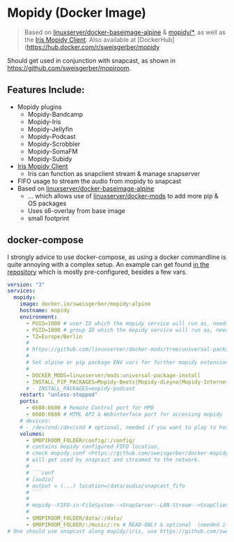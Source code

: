 # Mopidy (Docker Image)

> Based on [linuxserver/docker-baseimage-alpine](https://github.com/linuxserver/docker-baseimage-alpine) & [mopidy/*](https://github.com/mopidy), as well as the [Iris Mopidy Client](https://github.com/jaedb/Iris).
>  Also available at [DockerHub](https://hub.docker.com/r/sweisgerber/mopidy

Should get used in conjunction with snapcast, as shown in https://github.com/sweisgerber/mopiroom.

## Features Include:

- Mopidy plugins
    - Mopidy-Bandcamp
    - Mopidy-Iris
    - Mopidy-Jellyfin
    - Mopidy-Podcast
    - Mopidy-Scrobbler
    - Mopidy-SomaFM
    - Mopidy-Subidy
- [Iris Mopidy Client](https://github.com/jaedb/Iris)
    - Iris can function as snapclient stream & manage snapserver
- FIFO usage to stream the audio from mopidy to snapcast
- Based on [linuxserver/docker-baseimage-alpine](https://github.com/linuxserver/docker-baseimage-alpine)
    - ... which allows use of [linuxserver/docker-mods](https://github.com/linuxserver/docker-mods/tree/universal-package-install) to add more pip & OS packages
    - Uses s6-overlay from base image
    - small footprint

## docker-compose

I strongly advice to use docker-compose, as using a docker commandline is quite annoying with a complex setup.
An example can get found [in the repository](./docker-compose.example.yml) which is mostly pre-configured, besides a few vars.

```yaml
version: "3"
services:
  mopidy:
    image: docker.io/sweisgerber/mopidy:alpine
    hostname: mopidy
    environment:
      - PUID=1000 # user ID which the mopidy service will run as, needs permissions to access the music
      - PGID=1000 # group ID which the mopidy service will run as, needs permissions to access the music
      - TZ=Europe/Berlin
      #
      # https://github.com/linuxserver/docker-mods/tree/universal-package-install
      #
      # Set alpine or pip package ENV vars for further mopidy extensions
      #
      - DOCKER_MODS=linuxserver/mods:universal-package-install
      - INSTALL_PIP_PACKAGES=Mopidy-Beets|Mopidy-dLeyna|Mopidy-InternetArchive|Mopidy-TuneIn|Mopidy-YTMusic
      # - INSTALL_PACKAGES=mopidy-podcast
    restart: "unless-stopped"
    ports:
      - 6600:6600 # Remote Control port for MPD
      - 6680:6680 # HTML API & Webinterface port for accessing mopidy
    # devices:
    # - /dev/snd:/dev/snd # optional, needed if you want to play to host audio devices.
    volumes:
      - $MOPIROOM_FOLDER/config/:/config/
      # contains mopidy configured FIFO location,
      # check mopidy.conf <https://github.com/sweisgerber/docker-mopidy/blob/main/root/defaults/mopidy.conf>
      # will get used by snapcast and streamed to the network.
      #
      # ```conf
      # [audio]
      # output = (...) location=/data/audio/snapcast_fifo
      # ```
      #
      # mopidy--FIFO-in-FileSystem-->SnapServer--LAN-Stream-->SnapClient
      #
      - $MOPIROOM_FOLDER/data/:/data/
      - $MOPIROOM_FOLDER/:/music/:ro # READ-ONLY & optional  (needed if you want to play audio files from host)
# One should use snapcast along mopidy/iris, use https://github.com/sweisgerber/docker-snapcast/blob/main/docker-compose.example.yml
```
